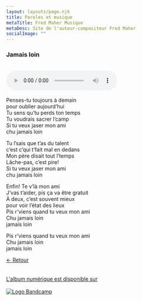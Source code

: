 ```yaml
---
layout: layouts/page.njk
title: Paroles et musique
metaTitle: Fred Maher Musique
metaDesc: Site de l'auteur-compositeur Fred Maher
socialImage: ""
---
```

<style>
*:focus {
    outline: none;
}
</style>

  ### Jamais loin
 <br> 
<audio controls>
  <source src="https://fredmahermusique.com/mp3/jamais-loin.ogg" type="audio/ogg">
  <source src="https://fredmahermusique.com/mp3/jamais-loin.mp3" type="audio/mpeg">
Your browser does not support the audio element.
</audio>
<br>
<br>     
Penses-tu toujours à demain<br>
pour oublier aujourd’hui<br>
Tu sens qu’tu perds ton temps<br>
Tu voudrais sacrer l’camp<br>
Si tu veux jaser mon ami<br>
chu jamais loin

Tu l’sais que t’as du talent<br>
c’est c’qui t’fait mal en dedans<br>
Mon père disait tout l’temps<br>
Lâche-pas, c’est pire!<br>
Si tu veux jaser mon ami<br>
chu jamais loin

Enfin! Te v’là mon ami<br>
J’vas t’aider, pis ça va être gratuit<br>
À deux, c’est souvent mieux<br>
pour voir l’état des lieux<br>
Pis r’viens quand tu veux mon ami<br>
Chu jamais loin<br>
jamais loin

Pis r’viens quand tu veux mon ami<br>
Chu jamais loin<br>
jamais loin

[&larr; Retour](/j-attends-l-printemps/index.html#heading-paroles-et-musique)
<br>
<br> 
<a class="bandcamp" href="https://fredmahermusique.bandcamp.com">
          <br>L'album numérique est disponible sur<br><br><img src="/images/bandcamp.svg" alt="Logo Bandcamp"></a>